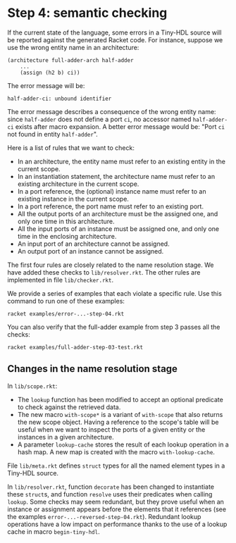 # Step 4: semantic checking

If the current state of the language, some errors in a Tiny-HDL source will be
reported against the generated Racket code.
For instance, suppose we use the wrong entity name in an architecture:

```
(architecture full-adder-arch half-adder
    ...
    (assign (h2 b) ci))
```

The error message will be:

```
half-adder-ci: unbound identifier
```

The error message describes a consequence of the wrong entity name:
since `half-adder` does not define a port `ci`, no accessor named `half-adder-ci`
exists after macro expansion.
A better error message would be: "Port `ci` not found in entity `half-adder`".

Here is a list of rules that we want to check:

* In an architecture, the entity name must refer to an existing entity in the current scope.
* In an instantiation statement, the architecture name must refer to an existing architecture in the current scope.
* In a port reference, the (optional) instance name must refer to an existing instance in the current scope.
* In a port reference, the port name must refer to an existing port.
* All the output ports of an architecture must be the assigned one, and only one time in this architecture.
* All the input ports of an instance must be assigned one, and only one time in the enclosing architecture.
* An input port of an architecture cannot be assigned.
* An output port of an instance cannot be assigned.

The first four rules are closely related to the name resolution stage.
We have added these checks to `lib/resolver.rkt`.
The other rules are implemented in file `lib/checker.rkt`.

We provide a series of examples that each violate a specific rule.
Use this command to run one of these examples:

```
racket examples/error-...-step-04.rkt
```

You can also verify that the full-adder example from step 3 passes all the checks:

```
racket examples/full-adder-step-03-test.rkt
```

## Changes in the name resolution stage

In `lib/scope.rkt`:

* The `lookup` function has been modified to accept an optional predicate
  to check against the retrieved data.
* The new macro `with-scope*` is a variant of `with-scope` that also returns
  the new scope object. Having a reference to the scope's table will be useful
  when we want to inspect the ports of a given entity or the instances in a
  given architecture.
* A parameter `lookup-cache` stores the result of each lookup operation in
  a hash map. A new map is created with the macro `with-lookup-cache`.

File `lib/meta.rkt` defines `struct` types for all the named element types
in a Tiny-HDL source.

In `lib/resolver.rkt`, function `decorate` has been changed to instantiate
these `struct`s, and function `resolve` uses their predicates when calling `lookup`.
Some checks may seem redundant, but they prove useful when an instance or
assignment appears before the elements that it references (see the examples `error-...-reversed-step-04.rkt`).
Redundant lookup operations have a low impact on performance thanks to the
use of a lookup cache in macro `begin-tiny-hdl`.
